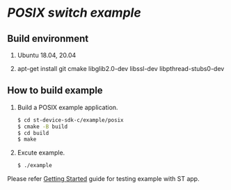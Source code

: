 # _POSIX switch example_

## Build environment

1. Ubuntu 18.04, 20.04

1. apt-get install git cmake libglib2.0-dev libssl-dev libpthread-stubs0-dev

## How to build example

1. Build a POSIX example application.

    ```sh
    $ cd st-device-sdk-c/example/posix
    $ cmake -B build
    $ cd build
    $ make
    ```

2. Excute example.

    ```sh
    $ ./example
    ```

Please refer [Getting Started](../../doc/getting_started.md) guide for testing example with ST app.
